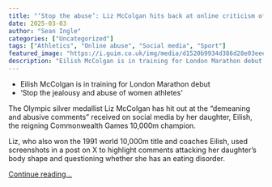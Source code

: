 ```yaml
---
title: "‘Stop the abuse’: Liz McColgan hits back at online criticism of daughter Eilish"
date: 2025-03-03
author: "Sean Ingle"
categories: ["Uncategorized"]
tags: ["Athletics", "Online abuse", "Social media", "Sport"]
featured_image: "https://i.guim.co.uk/img/media/d1520b9934d386d28e03eeeb816315c23c61a22e/0_274_5603_3363/master/5603.jpg?width=140&quality=85&auto=format&fit=max&s=57fdec940e8b51032c01057937b8ef23"
description: "Eilish McColgan is in training for London Marathon debut‘Stop the jealousy and abuse of women athletes’The Olympic silver ­medallist Liz McColgan has hit out at..."
---
```


  * Eilish McColgan is in training for London Marathon debut
  * ‘Stop the jealousy and abuse of women athletes’



The Olympic silver ­medallist Liz McColgan has hit out at the “­demeaning and abusive ­comments” received on social media by her ­daughter, Eilish, the reigning Commonwealth Games 10,000m champion.

Liz, who also won the 1991 world 10,000m title and coaches Eilish, used screenshots in a post on X to highlight comments ­attacking her daughter’s body shape and ­questioning whether she has an ­eating disorder.

[Continue reading...](https://www.theguardian.com/sport/2025/mar/03/athletics-liz-mccolgan-eilish-online-abuse-london-marathon)

